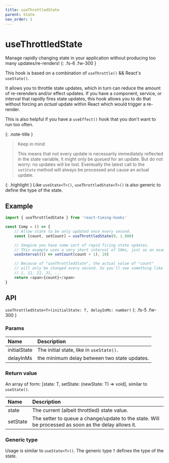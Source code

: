 ```yaml
---
title: useThrottledState
parent: State
nav_order: 1
---
```


# useThrottledState

Manage rapidly changing state in your application without producing too many updates/re-renders!
{: .fs-6 .fw-300 }

This hook is based on a combination of `useThrottle()` && React's `useState()`.

It allows you to throttle state updates, which in turn can reduce the amount of re-rerenders and/or effect
updates. If you have a component, service, or interval that rapidly fires state updates, this hook allows
you to do that without forcing an _actual_ update within React which would trigger a re-render.

This is also helpful if you have a `useEffect()` hook that you don't want to run too often.

{: .note-title }
> Keep in mind
>
> This means that not every update is necessarily immediately reflected in the
> state variable, it might only be _queued_ for an update. But do not worry: no updates will be lost. 
> Eventually the latest call to the `setState` method will always be processed and cause an actual update.

{: .highlight }
Like `useState<T>()`, `useThrottledState<T>()` is also generic to define the type of the state.

## Example

```javascript
import { useThrottledState } from 'react-timing-hooks'

const Comp = () => {
    // Allow state to be only updated once every second.
    const [count, setCount] = useThrottledState(0, 1_000)

    // Imagine you have some sort of rapid firing state updates. 
    // This example uses a very short interval of 10ms, just as an example.
    useInterval(() => setCount(count + 1), 10)

    // Because of "useThrottledState", the actual value of "count"
    // will only be changed every second. So you'll see something like
    // 1, 11, 21, 31, ...
    return <span>{count}</span>
}
```

## API

`useThrottledState<T>(initialState: T, delayInMs: number)`
{: .fs-5 .fw-300 }

### Params

| Name             | Description                                                           |
|:-----------------|:----------------------------------------------------------------------|
| initialState     | The initial state, like in `useState()`.                              |
| delayInMs        | the minimum delay between two state updates.                          |

### Return value

An array of form: [state: T, setState: (newState: T) => void], similar to `useState()`.

| Name             | Description                                                                                         |
|:-----------------|:----------------------------------------------------------------------------------------------------|
| state            | The current (albeit throttled) state value.                                                         |
| setState         | The setter to queue a change/update to the state. Will be processed as soon as the delay allows it. |

### Generic type

Usage is similar to `useState<T>()`. The generic type `T` defines the type of the state.
